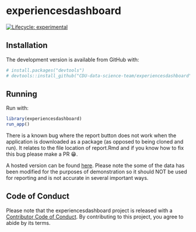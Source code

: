 
<!-- README.md is generated from README.Rmd. Please edit that file -->

# experiencesdashboard

<!-- badges: start -->

[![Lifecycle:
experimental](https://img.shields.io/badge/lifecycle-experimental-orange.svg)](https://www.tidyverse.org/lifecycle/#experimental)
<!-- badges: end -->

## Installation

The development version is available from GitHub with:

``` r
# install.packages("devtools")
# devtools::install_github("CDU-data-science-team/experiencesdashboard")
```

## Running

Run with:

``` r
library(experiencesdashboard)
run_app()
```

There is a known bug where the report button does not work when the
application is downloaded as a package (as opposed to being cloned and
run). It relates to the file location of report.Rmd and if you know how
to fix this bug please make a PR 😁.

A hosted version can be found
[here](https://involve.nottshc.nhs.uk/rsconnect/experience_b/).
Please note the some of the data has been modified for the purposes of
demonstration so it should NOT be used for reporting and is not accurate
in several important ways.

## Code of Conduct

Please note that the experiencesdashboard project is released with a
[Contributor Code of
Conduct](https://contributor-covenant.org/version/2/0/CODE_OF_CONDUCT.html).
By contributing to this project, you agree to abide by its terms.
